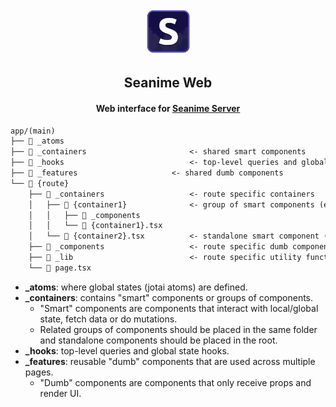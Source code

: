 <p align="center">
<img src="images/logo.png" alt="preview" width="75px"/>
</p>

<h2 align="center"><b>Seanime Web</b></h2>

<h4 align="center">Web interface for <a href="https://github.com/5rahim/seanime/">Seanime Server</a></h4>

```txt
app/(main)
├── 📁 _atoms			
├── 📁 _containers						<- shared smart components
├── 📁 _hooks							<- top-level queries and global state hooks
├── 📁 _features						<- shared dumb components
└── 📁 {route}
    ├── 📁 _containers					<- route specific containers
    │   ├── 📁 {container1}				<- group of smart components (e.g. list of items)
    │   │   ├── 📁 _components	
    │	│   └── 📄 {container1}.tsx	
    │   └── 📄 {container2}.tsx			<- standalone smart component (e.g. form)
    ├── 📁 _components					<- route specific dumb components (e.g. card)			
    ├── 📁 _lib							<- route specific utility functions / hooks / states
    └── 📄 page.tsx
```

- **_atoms**: where global states (jotai atoms) are defined.
- **_containers**: contains "smart" components or groups of components.
  - "Smart" components are components that interact with local/global state, fetch data or do mutations.
  - Related groups of components should be placed in the same folder and standalone components should be placed in the root.
- **_hooks**: top-level queries and global state hooks.
- **_features**: reusable "dumb" components that are used across multiple pages.
  - "Dumb" components are components that only receive props and render UI.
